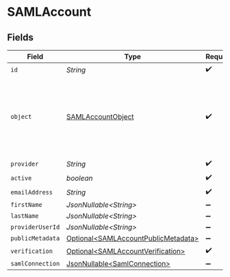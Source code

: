 # SAMLAccount


## Fields

| Field                                                                                        | Type                                                                                         | Required                                                                                     | Description                                                                                  |
| -------------------------------------------------------------------------------------------- | -------------------------------------------------------------------------------------------- | -------------------------------------------------------------------------------------------- | -------------------------------------------------------------------------------------------- |
| `id`                                                                                         | *String*                                                                                     | :heavy_check_mark:                                                                           | N/A                                                                                          |
| `object`                                                                                     | [SAMLAccountObject](../../models/components/SAMLAccountObject.md)                            | :heavy_check_mark:                                                                           | String representing the object's type. Objects of the same type share the same value.<br/>   |
| `provider`                                                                                   | *String*                                                                                     | :heavy_check_mark:                                                                           | N/A                                                                                          |
| `active`                                                                                     | *boolean*                                                                                    | :heavy_check_mark:                                                                           | N/A                                                                                          |
| `emailAddress`                                                                               | *String*                                                                                     | :heavy_check_mark:                                                                           | N/A                                                                                          |
| `firstName`                                                                                  | *JsonNullable\<String>*                                                                      | :heavy_minus_sign:                                                                           | N/A                                                                                          |
| `lastName`                                                                                   | *JsonNullable\<String>*                                                                      | :heavy_minus_sign:                                                                           | N/A                                                                                          |
| `providerUserId`                                                                             | *JsonNullable\<String>*                                                                      | :heavy_minus_sign:                                                                           | N/A                                                                                          |
| `publicMetadata`                                                                             | [Optional\<SAMLAccountPublicMetadata>](../../models/components/SAMLAccountPublicMetadata.md) | :heavy_minus_sign:                                                                           | N/A                                                                                          |
| `verification`                                                                               | [Optional\<SAMLAccountVerification>](../../models/components/SAMLAccountVerification.md)     | :heavy_check_mark:                                                                           | N/A                                                                                          |
| `samlConnection`                                                                             | [JsonNullable\<SamlConnection>](../../models/components/SamlConnection.md)                   | :heavy_minus_sign:                                                                           | N/A                                                                                          |